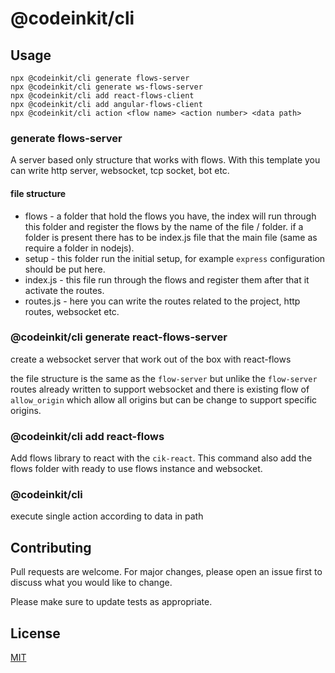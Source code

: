 # @codeinkit/cli

## Usage

```
npx @codeinkit/cli generate flows-server
npx @codeinkit/cli generate ws-flows-server
npx @codeinkit/cli add react-flows-client
npx @codeinkit/cli add angular-flows-client
npx @codeinkit/cli action <flow name> <action number> <data path>
```

### generate flows-server

A server based only structure that works with flows. 
With this template you can write http server, websocket, tcp socket, bot etc. 

#### file structure

* flows - a folder that hold the flows you have, the index will run through this folder and register the flows by the name of the file / folder. if a folder is present there has to be index.js file that the main file (same as require a folder in nodejs).
* setup - this folder run the initial setup, for example `express` configuration should be put here.
* index.js - this file run through the flows and register them after that it activate the routes.
* routes.js - here you can write the routes related to the project, http routes, websocket etc.

### @codeinkit/cli generate react-flows-server

create a websocket server that work out of the box with react-flows

the file structure is the same as the `flow-server` but unlike the `flow-server` routes already written to support websocket
and there is existing flow of `allow_origin` which allow all origins but can be change to support specific origins.

### @codeinkit/cli add react-flows

Add flows library to react with the `cik-react`.
This command also add the flows folder with ready to use flows instance and websocket. 

### @codeinkit/cli <flow name> <action number> <data path>

execute single action according to data in path

## Contributing
Pull requests are welcome. For major changes, please open an issue first to discuss what you would like to change.

Please make sure to update tests as appropriate.

## License
[MIT](https://choosealicense.com/licenses/mit/)